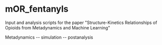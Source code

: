 # mOR_fentanyls
Input and analysis scripts for the paper "Structure-Kinetics Relationships of Opioids from Metadynamics and Machine Learning"

Metadynamics -- simulation
             -- postanalysis 
